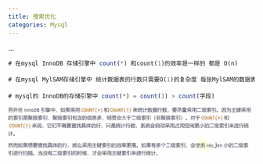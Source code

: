 ```yaml
---
title: 搜索优化
categories: Mysql
---
```


...

```sql
# 在mysql InnoDB 存储引擎中 count(*) 和count(1)的效率是一样的 都是 O(n)

# 在mysql MylSAM存储引擎中 统计数据表的行数只需要O(1)的复杂度 每张MylSAM的数据表中都有一个meta信息存储了row_count的值

# mysql的 InnoDB的存储引擎中 count(*) = count(1) > count(字段)
```

![image.png](../../assets/mysql/zrpa0n/1646013223101-b8ad053d-0c43-41a3-b552-82b2992f79ba.png)
